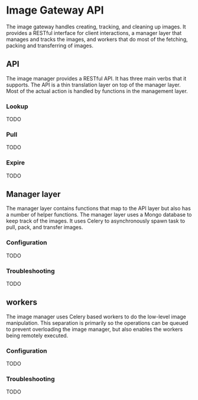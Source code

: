 # Image Gateway API

The image gateway handles creating, tracking, and cleaning up images.  It provides a RESTful interface for client interactions, a manager layer that manages and tracks the images, and workers that do most of the fetching, packing and transferring of images.

## API

The image manager provides a RESTful API.  It has three main verbs that it supports.  The API is a thin translation layer on top of the manager layer.  Most of the actual action is handled by functions in the management layer.

### Lookup

TODO

### Pull

TODO

### Expire

TODO

## Manager layer

The manager layer contains functions that map to the API layer but also has a
number of helper functions.  The manager layer uses a Mongo database to keep
track of the images.  It uses Celery to asynchronously spawn task to pull, pack,
and transfer images.

### Configuration

TODO

### Troubleshooting

TODO

## workers

The image manager uses Celery based workers to do the low-level image
manipulation.  This separation is primarily so the operations can be queued to
prevent overloading the image manager, but also enables the workers being
remotely executed.

### Configuration

TODO

### Troubleshooting

TODO
